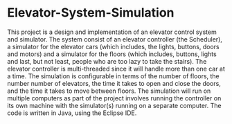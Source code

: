 # Elevator-System-Simulation
This project is a design and implementation of an elevator control system and simulator. The system consist of an elevator controller (the Scheduler), a simulator for the elevator cars (which includes, the lights, buttons, doors and motors) and a simulator for the floors (which includes, buttons, lights and last, but not least, people who are too lazy to take the stairs). The elevator controller is multi-threaded since it will handle more than one car at a time. The simulation is configurable in terms of the number of floors, the number number of elevators, the time it takes to open and close the doors, and the time it takes to move between floors. The simulation will run on multiple computers as part of the project involves running the controller on its own machine with the simulator(s) running on a separate computer. The code is written in Java, using the Eclipse IDE.
